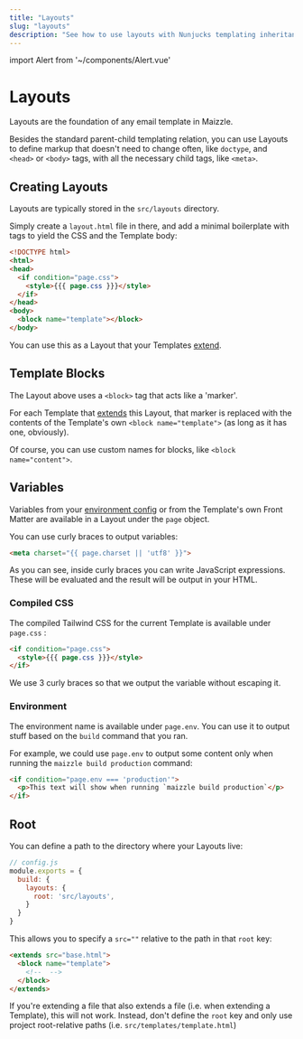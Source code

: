 ```yaml
---
title: "Layouts"
slug: "layouts"
description: "See how to use layouts with Nunjucks templating inheritance to build your HTML emails"
---
```


import Alert from '~/components/Alert.vue'

# Layouts

Layouts are the foundation of any email template in Maizzle.

Besides the standard parent-child templating relation, you can use Layouts to define markup that doesn't need to change often, like `doctype`, and `<head>` or `<body>` tags, with all the necessary child tags, like `<meta>`.

## Creating Layouts

Layouts are typically stored in the `src/layouts` directory.

Simply create a `layout.html` file in there, and add a minimal boilerplate with tags to yield the CSS and the Template body:

```html
<!DOCTYPE html>
<html>
<head>
  <if condition="page.css">
    <style>{{{ page.css }}}</style>
  </if>
</head>
<body>
  <block name="template"></block>
</body>
``` 

You can use this as a Layout that your Templates [extend](/docs/templates/#extending-layouts).

## Template Blocks

The Layout above uses a `<block>` tag that acts like a 'marker'. 

For each Template that [extends](/docs/templates/#extends) this Layout, that marker is replaced with the contents of the Template's own `<block name="template">` (as long as it has one, obviously).

Of course, you can use custom names for blocks, like `<block name="content">`.

## Variables

Variables from your [environment config](/docs/environments/) or from the Template's own Front Matter are available in a Layout under the `page` object.

You can use curly braces to output variables:

```html
<meta charset="{{ page.charset || 'utf8' }}">
```

As you can see, inside curly braces you can write JavaScript expressions. These will be evaluated and the result will be output in your HTML.

### Compiled CSS

The compiled Tailwind CSS for the current Template is available under `page.css` :

```html
<if condition="page.css">
  <style>{{{ page.css }}}</style>
</if>
```

We use 3 curly braces so that we output the variable without escaping it.

### Environment 

The environment name is available under `page.env`. You can use it to output stuff based on the `build` command that you ran.

For example, we could use `page.env` to output some content only when running the `maizzle build production` command:

```html
<if condition="page.env === 'production'">
  <p>This text will show when running `maizzle build production`</p>
</if>
```

## Root

You can define a path to the directory where your Layouts live:

```js
// config.js
module.exports = {
  build: {
    layouts: {
      root: 'src/layouts',
    }
  }
}
```

This allows you to specify a `src=""` relative to the path in that `root` key:

```html
<extends src="base.html">
  <block name="template">
    <!--  -->
  </block>
</extends>
```

<alert type="danger">If you're extending a file that also extends a file (i.e. when extending a Template), this will not work. Instead, don't define the <code>root</code> key and only use project root-relative paths (i.e. <code>src/templates/template.html</code>)</alert>
